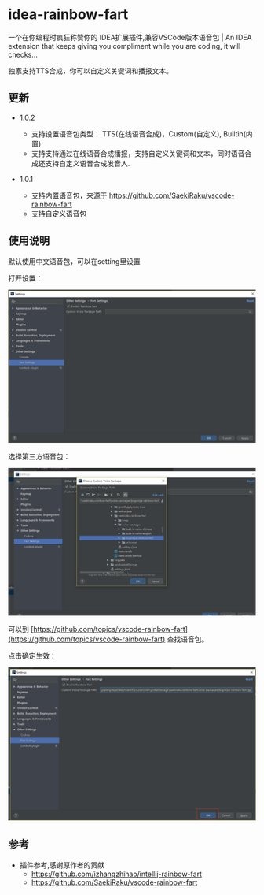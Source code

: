 # idea-rainbow-fart
一个在你编程时疯狂称赞你的 IDEA扩展插件,兼容VSCode版本语音包 | An IDEA extension that keeps giving you compliment while you are coding, it will checks…

独家支持TTS合成，你可以自定义关键词和播报文本。

## 更新

 - 1.0.2 
    - 支持设置语音包类型： TTS(在线语音合成)，Custom(自定义), Builtin(内置)
    - 支持支持通过在线语音合成播报，支持自定义关键词和文本，同时语音合成还支持自定义语音合成发音人.

 - 1.0.1 
    - 支持内置语音包，来源于 https://github.com/SaekiRaku/vscode-rainbow-fart
    - 支持自定义语音包
    
## 使用说明

默认使用中文语音包，可以在setting里设置

打开设置：

![彩虹屁设置](./docs/setting1.png)


选择第三方语音包：

![彩虹屁设置](./docs/setting2.png)

可以到 [https://github.com/topics/vscode-rainbow-fart](https://github.com/topics/vscode-rainbow-fart) 查找语音包。

点击确定生效：

![彩虹屁设置](./docs/setting3.png)


## 参考

- 插件参考,感谢原作者的贡献
    - https://github.com/izhangzhihao/intellij-rainbow-fart
    - https://github.com/SaekiRaku/vscode-rainbow-fart